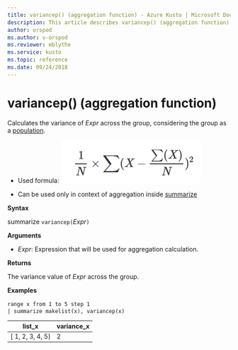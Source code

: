 ```yaml
---
title: variancep() (aggregation function) - Azure Kusto | Microsoft Docs
description: This article describes variancep() (aggregation function) in Azure Kusto.
author: orspod
ms.author: v-orspod
ms.reviewer: mblythe
ms.service: kusto
ms.topic: reference
ms.date: 09/24/2018
---
```

# variancep() (aggregation function)

Calculates the variance of *Expr* across the group, considering the group as a [population](https://en.wikipedia.org/wiki/Statistical_population). 

* Used formula:
![](./images/aggregations/variance-population.png)

* Can be used only in context of aggregation inside [summarize](summarizeoperator.md)

**Syntax**

summarize `variancep(`*Expr*`)`

**Arguments**

* *Expr*: Expression that will be used for aggregation calculation. 

**Returns**

The variance value of *Expr* across the group.
 
**Examples**

```kusto
range x from 1 to 5 step 1
| summarize makelist(x), variancep(x) 
```

|list_x|variance_x|
|---|---|
|[ 1, 2, 3, 4, 5]|2|